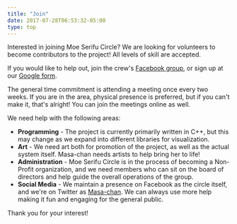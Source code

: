 ```yaml
---
title: "Join"
date: 2017-07-28T06:53:32-05:00
type: top
---
```

Interested in joining Moe Serifu Circle? We are looking for volunteers to
become contributors to the project! All levels of skill are accepted.

If you would like to help out, join the crew's [Facebook group](https://www.facebook.com/groups/MoeSerifuCircle),
or sign up at our [Google form](https://goo.gl/forms/64xkgwX9hYDz18CX2).

The general time commitment is attending a meeting once every two weeks. If
you are in the area, physical presence is preferred, but if you can't make it,
that's alright! You can join the meetings online as well.

We need help with the following areas:

* **Programming** - The project is currently primarily written in C++, but this may
change as we expand into different libraries for visualization.
* **Art** - We need art both for promotion of the project, as well as the actual
system itself. Masa-chan needs artists to help bring her to life!
* **Administration** - Moe Serifu Circle is in the process of becoming a Non-Profit
organization, and we need members who can sit on the board of directors and help
guide the overall operations of the group.
* **Social Media** - We maintain a presence on Facebook as the circle itself,
and we're on Twitter as [Masa-chan](https://www.twitter.com/MoeSerifu). We can
always use more help making it fun and engaging for the general public.

Thank you for your interest!
